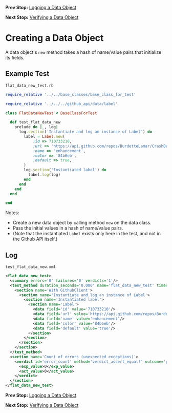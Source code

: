 <!--- GENERATED FILE, DO NOT EDIT --->
**Prev Stop:** [Logging a Data Object](./FlatDataLog.md#logging-a-data-object)

**Next Stop:** [Verifying a Data Object](./FlatDataEqual.md#verifying-a-data-object)


# Creating a Data Object

A data object's `new` method takes a hash of name/value pairs that initialize its fields.

## Example Test

<code>flat_data_new_test.rb</code>
```ruby
require_relative '../../base_classes/base_class_for_test'

require_relative '../../../github_api/data/label'

class FlatDataNewTest < BaseClassForTest

  def test_flat_data_new
    prelude do |_, log|
      log.section('Instantiate and log an instance of Label') do
        label = Label.new(
            :id => 710733210,
            :url => 'https://api.github.com/repos/BurdetteLamar/CrashDummy/labels/enhancement',
            :name => 'enhancement',
            :color => '84b6eb',
            :default => true,
        )
        log.section('Instantiated label') do
          label.log(log)
        end
      end
    end
  end

end
```

Notes:

- Create a new data object by calling method `new` on the data class.
- Pass the initial values in a hash of name/value pairs.
- (Note that the instantiated `Label` exists only here in the test, and not in the Github API itself.)

## Log

<code>test_flat_data_new.xml</code>
```xml
<flat_data_new_test>
  <summary errors='0' failures='0' verdicts='1'/>
  <test_method duration_seconds='0.000' name='flat_data_new_test' timestamp='2017-11-18-Sat-12.40.06.904'>
    <section name='With GithubClient'>
      <section name='Instantiate and log an instance of Label'>
        <section name='Instantiated label'>
          <section name='Label'>
            <data field='id' value='710733210'/>
            <data field='url' value='https://api.github.com/repos/BurdetteLamar/CrashDummy/labels/enhancement'/>
            <data field='name' value='enhancement'/>
            <data field='color' value='84b6eb'/>
            <data field='default' value='true'/>
          </section>
        </section>
      </section>
    </section>
  </test_method>
  <section name='Count of errors (unexpected exceptions)'>
    <verdict id='error_count' method='verdict_assert_equal?' outcome='passed' volatile='true'>
      <exp_value>0</exp_value>
      <act_value>0</act_value>
    </verdict>
  </section>
</flat_data_new_test>
```

**Prev Stop:** [Logging a Data Object](./FlatDataLog.md#logging-a-data-object)

**Next Stop:** [Verifying a Data Object](./FlatDataEqual.md#verifying-a-data-object)


